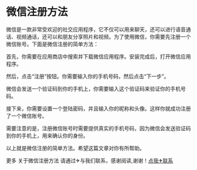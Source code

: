 # 微信注册方法

微信是一款非常受欢迎的社交应用程序，它不仅可以用来聊天，还可以进行语音通话、视频通话，还可以和朋友分享照片和视频。为了使用微信，你需要先注册一个微信账号。下面是微信注册的简单方法：

首先，你需要在应用商店中搜索并下载微信应用程序。安装完成后，打开微信应用程序。

然后，点击“注册”按钮。你需要输入你的手机号码，然后点击“下一步”。

微信会发送一个验证码到你的手机上，你需要输入这个验证码来验证你的手机号码。

接下来，你需要设置一个登陆密码，并且输入你的昵称和头像。这样你就成功注册了一个微信账号。

需要注意的是，注册微信账号时需要提供真实的手机号码，因为微信会发送验证码到你的手机上，用来确认你的身份。

以上就是微信注册的简单方法。希望这篇文章对你有所帮助。

更多 关于微信注册方法 请通过✈与我们联系，感谢阅读,谢谢！[点我✈联系](https://acc.k02.cc)